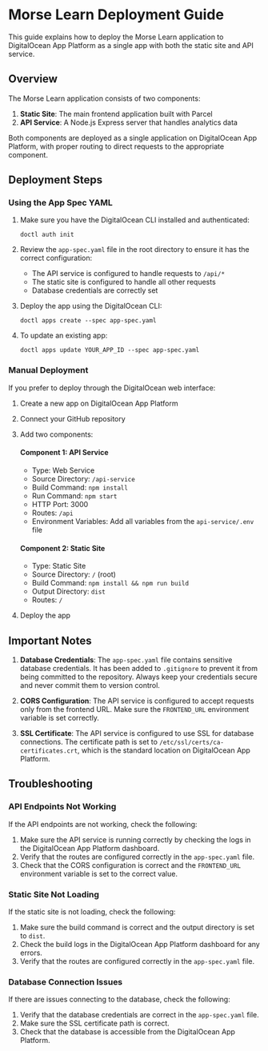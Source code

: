 # Morse Learn Deployment Guide

This guide explains how to deploy the Morse Learn application to DigitalOcean App Platform as a single app with both the static site and API service.

## Overview

The Morse Learn application consists of two components:

1. **Static Site**: The main frontend application built with Parcel
2. **API Service**: A Node.js Express server that handles analytics data

Both components are deployed as a single application on DigitalOcean App Platform, with proper routing to direct requests to the appropriate component.

## Deployment Steps

### Using the App Spec YAML

1. Make sure you have the DigitalOcean CLI installed and authenticated:
   ```
   doctl auth init
   ```

2. Review the `app-spec.yaml` file in the root directory to ensure it has the correct configuration:
   - The API service is configured to handle requests to `/api/*`
   - The static site is configured to handle all other requests
   - Database credentials are correctly set

3. Deploy the app using the DigitalOcean CLI:
   ```
   doctl apps create --spec app-spec.yaml
   ```

4. To update an existing app:
   ```
   doctl apps update YOUR_APP_ID --spec app-spec.yaml
   ```

### Manual Deployment

If you prefer to deploy through the DigitalOcean web interface:

1. Create a new app on DigitalOcean App Platform
2. Connect your GitHub repository
3. Add two components:

   #### Component 1: API Service
   - Type: Web Service
   - Source Directory: `/api-service`
   - Build Command: `npm install`
   - Run Command: `npm start`
   - HTTP Port: 3000
   - Routes: `/api`
   - Environment Variables: Add all variables from the `api-service/.env` file

   #### Component 2: Static Site
   - Type: Static Site
   - Source Directory: `/` (root)
   - Build Command: `npm install && npm run build`
   - Output Directory: `dist`
   - Routes: `/`

4. Deploy the app

## Important Notes

1. **Database Credentials**: The `app-spec.yaml` file contains sensitive database credentials. It has been added to `.gitignore` to prevent it from being committed to the repository. Always keep your credentials secure and never commit them to version control.

2. **CORS Configuration**: The API service is configured to accept requests only from the frontend URL. Make sure the `FRONTEND_URL` environment variable is set correctly.

3. **SSL Certificate**: The API service is configured to use SSL for database connections. The certificate path is set to `/etc/ssl/certs/ca-certificates.crt`, which is the standard location on DigitalOcean App Platform.

## Troubleshooting

### API Endpoints Not Working

If the API endpoints are not working, check the following:

1. Make sure the API service is running correctly by checking the logs in the DigitalOcean App Platform dashboard.
2. Verify that the routes are configured correctly in the `app-spec.yaml` file.
3. Check that the CORS configuration is correct and the `FRONTEND_URL` environment variable is set to the correct value.

### Static Site Not Loading

If the static site is not loading, check the following:

1. Make sure the build command is correct and the output directory is set to `dist`.
2. Check the build logs in the DigitalOcean App Platform dashboard for any errors.
3. Verify that the routes are configured correctly in the `app-spec.yaml` file.

### Database Connection Issues

If there are issues connecting to the database, check the following:

1. Verify that the database credentials are correct in the `app-spec.yaml` file.
2. Make sure the SSL certificate path is correct.
3. Check that the database is accessible from the DigitalOcean App Platform.
